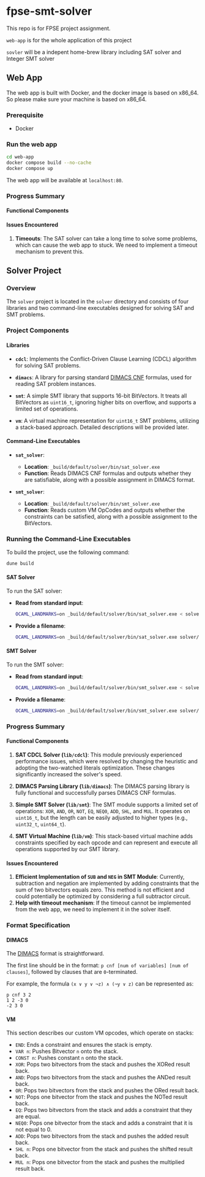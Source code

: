 # fpse-smt-solver

This repo is for FPSE project assignment.

`web-app` is for the whole application of this project

`sovler` will be a indepent home-brew library including SAT solver and Integer SMT solver

## Web App

The web app is built with Docker, and the docker image is based on x86_64. So please make sure your machine is based on x86_64.

### Prerequisite

- Docker

### Run the web app

```bash
cd web-app
docker compose build --no-cache
docker compose up
```

The web app will be available at `localhost:80`.

### Progress Summary

#### Functional Components

#### Issues Encountered

1. **Timeouts**: The SAT solver can take a long time to solve some problems, which can cause the web app to stuck. We need to implement a timeout mechanism to prevent this.

## Solver Project

### Overview

The `solver` project is located in the `solver` directory and consists of four libraries and two command-line executables designed for solving SAT and SMT problems.

### Project Components

#### Libraries

- **`cdcl`**: Implements the Conflict-Driven Clause Learning (CDCL) algorithm for solving SAT problems.
  
- **`dimacs`**: A library for parsing standard [DIMACS CNF](https://jix.github.io/varisat/manual/0.2.0/formats/dimacs.html) formulas, used for reading SAT problem instances.

- **`smt`**: A simple SMT library that supports 16-bit BitVectors. It treats all BitVectors as `uint16_t`, ignoring higher bits on overflow, and supports a limited set of operations.

- **`vm`**: A virtual machine representation for `uint16_t` SMT problems, utilizing a stack-based approach. Detailed descriptions will be provided later.

#### Command-Line Executables

- **`sat_solver`**:
  - **Location**: `_build/default/solver/bin/sat_solver.exe`
  - **Function**: Reads DIMACS CNF formulas and outputs whether they are satisfiable, along with a possible assignment in DIMACS format.

- **`smt_solver`**:
  - **Location**: `_build/default/solver/bin/smt_solver.exe`
  - **Function**: Reads custom VM OpCodes and outputs whether the constraints can be satisfied, along with a possible assignment to the BitVectors.

### Running the Command-Line Executables

To build the project, use the following command:

```bash
dune build
```

#### SAT Solver

To run the SAT solver:

- **Read from standard input**:

  ```bash
  OCAML_LANDMARKS=on _build/default/solver/bin/sat_solver.exe < solver/test/files/timetable5.cnf
  ```

- **Provide a filename**:

  ```bash
  OCAML_LANDMARKS=on _build/default/solver/bin/sat_solver.exe solver/test/files/timetable5.cnf
  ```

#### SMT Solver

To run the SMT solver:

- **Read from standard input**:

  ```bash
  OCAML_LANDMARKS=on _build/default/solver/bin/smt_solver.exe < solver/test/files/example.smt
  ```

- **Provide a filename**:

  ```bash
  OCAML_LANDMARKS=on _build/default/solver/bin/smt_solver.exe solver/test/files/example.smt
  ```

### Progress Summary

#### Functional Components

1. **SAT CDCL Solver (`lib/cdcl`)**: This module previously experienced performance issues, which were resolved by changing the heuristic and adopting the two-watched literals optimization. These changes significantly increased the solver's speed.

2. **DIMACS Parsing Library (`lib/dimacs`)**: The DIMACS parsing library is fully functional and successfully parses DIMACS CNF formulas.

3. **Simple SMT Solver (`lib/smt`)**: The SMT module supports a limited set of operations: `XOR`, `AND`, `OR`, `NOT`, `EQ`, `NEQ0`, `ADD`, `SHL`, and `MUL`. It operates on `uint16_t`, but the length can be easily adjusted to higher types (e.g., `uint32_t`, `uint64_t`).

4. **SMT Virtual Machine (`lib/vm`)**: This stack-based virtual machine adds constraints specified by each opcode and can represent and execute all operations supported by our SMT library.

#### Issues Encountered

1. **Efficient Implementation of `SUB` and `NEG` in SMT Module**: Currently, subtraction and negation are implemented by adding constraints that the sum of two bitvectors equals zero. This method is not efficient and could potentially be optimized by considering a full subtractor circuit.
2. **Help with timeout mechanism**: If the timeout cannot be implemented from the web app, we need to implement it in the solver itself.

### Format Specification

#### DIMACS

The [DIMACS](https://jix.github.io/varisat/manual/0.2.0/formats/dimacs.html) format is straightforward.

The first line should be in the format: `p cnf [num of variables] [num of clauses]`, followed by clauses that are `0`-terminated.

For example, the formula `(x ∨ y ∨ ¬z) ∧ (¬y ∨ z)` can be represented as:

```text
p cnf 3 2
1 2 -3 0
-2 3 0
```

#### VM

This section describes our custom VM opcodes, which operate on stacks:

- `END`: Ends a constraint and ensures the stack is empty.
- `VAR n`: Pushes Bitvector `n` onto the stack.
- `CONST n`: Pushes constant `n` onto the stack.
- `XOR`: Pops two bitvectors from the stack and pushes the XORed result back.
- `AND`: Pops two bitvectors from the stack and pushes the ANDed result back.
- `OR`: Pops two bitvectors from the stack and pushes the ORed result back.
- `NOT`: Pops one bitvector from the stack and pushes the NOTed result back.
- `EQ`: Pops two bitvectors from the stack and adds a constraint that they are equal.
- `NEQ0`: Pops one bitvector from the stack and adds a constraint that it is not equal to 0.
- `ADD`: Pops two bitvectors from the stack and pushes the added result back.
- `SHL n`: Pops one bitvector from the stack and pushes the shifted result back.
- `MUL n`: Pops one bitvector from the stack and pushes the multiplied result back.
